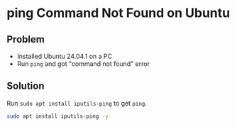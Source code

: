 # ping Command Not Found on Ubuntu

## Problem
* Installed Ubuntu 24.04.1 on a PC
* Run `ping` and got "command not found" error

## Solution
Run `sudo apt install iputils-ping` to get `ping`.

```bash
sudo apt install iputils-ping -y
```
